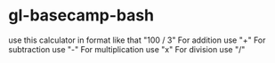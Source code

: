 # gl-basecamp-bash
use this calculator in format like that "100 / 3"
For addition use "+"
For subtraction use "-"
For multiplication use "x"
For division use "/"

